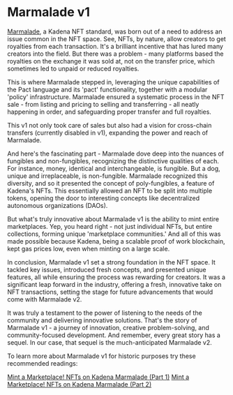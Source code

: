 # Marmalade v1

[Marmalade](https://marmalade.art/), a Kadena NFT standard, was born out of a need to address an issue common in the NFT space. See, NFTs, by nature, allow creators to get royalties from each transaction. It's a brilliant incentive that has lured many creators into the field. But there was a problem - many platforms based the royalties on the exchange it was sold at, not on the transfer price, which sometimes led to unpaid or reduced royalties.
  
This is where Marmalade stepped in, leveraging the unique capabilities of the Pact language and its 'pact' functionality, together with a modular 'policy' infrastructure. Marmalade ensured a systematic process in the NFT sale - from listing and pricing to selling and transferring - all neatly happening in order, and safeguarding proper transfer and full royalties.

This v1 not only took care of sales but also had a vision for cross-chain transfers (currently disabled in v1), expanding the power and reach of Marmalade.
  
And here's the fascinating part - Marmalade dove deep into the nuances of fungibles and non-fungibles, recognizing the distinctive qualities of each. For instance, money, identical and interchangeable, is fungible. But a dog, unique and irreplaceable, is non-fungible. Marmalade recognized this diversity, and so it presented the concept of poly-fungibles, a feature of Kadena's NFTs. This essentially allowed an NFT to be split into multiple tokens, opening the door to interesting concepts like decentralized autonomous organizations (DAOs).
 
But what's truly innovative about Marmalade v1 is the ability to mint entire marketplaces. Yep, you heard right - not just individual NFTs, but entire collections, forming unique 'marketplace communities.' And all of this was made possible because Kadena, being a scalable proof of work blockchain, kept gas prices low, even when minting on a large scale.
  
In conclusion, Marmalade v1 set a strong foundation in the NFT space. It tackled key issues, introduced fresh concepts, and presented unique features, all while ensuring the process was rewarding for creators. It was a significant leap forward in the industry, offering a fresh, innovative take on NFT transactions, setting the stage for future advancements that would come with Marmalade v2.
 
It was truly a testament to the power of listening to the needs of the community and delivering innovative solutions. That's the story of Marmalade v1 - a journey of innovation, creative problem-solving, and community-focused development. And remember, every great story has a sequel. In our case, that sequel is the much-anticipated Marmalade v2.
 
To learn more about Marmalade v1 for historic purposes try these recommended readings:

[Mint a Marketplace! NFTs on Kadena Marmalade (Part 1)](https://medium.com/kadena-io/mint-a-marketplace-nfts-on-kadena-marmalade-part-1-2262cbfa5296)
[Mint a Marketplace! NFTs on Kadena Marmalade (Part 2)](https://medium.com/kadena-io/mint-a-marketplace-nfts-on-kadena-marmalade-part-2-f1477a4cf736)

